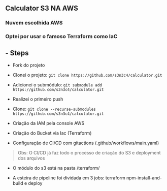 ## Calculator S3 NA AWS
### Nuvem escolhida AWS
### Optei por usar o famoso Terraform como IaC

## - Steps  ##
- Fork do projeto

- Clonei o projeto: 
`git clone https://github.com/s3n3c4/calculator.git`

- Adicionei o submódulo:
`git submodule add https://github.com/s3n3c4/calculator.git`

- Realizei o primeiro push

- Clone: `git clone --recurse-submodules https://github.com/s3n3c4/calculator.git`


- Criação da IAM pela console AWS
- Criação do Bucket via Iac (Terraform)
- Configuração de CI/CD com gitactions (.github/workflows/main.yaml)
> Obs: O CI/CD já faz todo o processo de criação do S3 e deployment dos arquivos
- O módulo do s3 está na pasta /terraform/

- A esteira de pipeline foi dividada em 3 jobs: terraform npm-install-and-build e deploy

